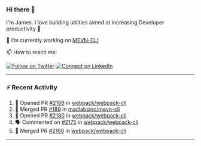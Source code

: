 ### Hi there 👋

I'm James. I love building utilities aimed at increasing Developer productivity :raised_hands: 

🔭 I’m currently working on [MEVN-CLI](https://github.com/madlabsinc/mevn-cli)

📫 How to reach me:

[![Follow on Twitter](https://img.shields.io/badge/--twitter?label=Twitter&logo=Twitter&style=social)](https://twitter.com/james_madhacks) [![Connect on LinkedIn](https://img.shields.io/badge/--linkedin?label=LinkedIn&logo=LinkedIn&style=social)](https://www.linkedin.com/in/jamesgeorge007)

---

### :zap: Recent Activity

<!--START_SECTION:activity-->
1. 💪 Opened PR [#2188](https://github.com/webpack/webpack-cli/pull/2188) in [webpack/webpack-cli](https://github.com/webpack/webpack-cli)
2. 🎉 Merged PR [#189](https://github.com/madlabsinc/mevn-cli/pull/189) in [madlabsinc/mevn-cli](https://github.com/madlabsinc/mevn-cli)
3. 💪 Opened PR [#2180](https://github.com/webpack/webpack-cli/pull/2180) in [webpack/webpack-cli](https://github.com/webpack/webpack-cli)
4. 🗣 Commented on [#2175](https://github.com/webpack/webpack-cli/issues/2175) in [webpack/webpack-cli](https://github.com/webpack/webpack-cli)
5. 🎉 Merged PR [#2160](https://github.com/webpack/webpack-cli/pull/2160) in [webpack/webpack-cli](https://github.com/webpack/webpack-cli)
<!--END_SECTION:activity-->

---

<!--
**jamesgeorge007/jamesgeorge007** is a ✨ _special_ ✨ repository because its `README.md` (this file) appears on your GitHub profile.

Here are some ideas to get you started:

- 🌱 I’m currently learning ...
- 👯 I’m looking to collaborate on ...
- 🤔 I’m looking for help with ...
- 💬 Ask me about ...
- 😄 Pronouns: ...
- ⚡ Fun fact: ...
-->

